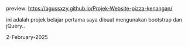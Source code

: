 preview: https://agussxzy.github.io/Projek-Website-pizza-kenangan/

ini adalah projek belajar 
pertama saya dibuat mengunakan 
bootstrap dan jQuery..

2-February-2025


